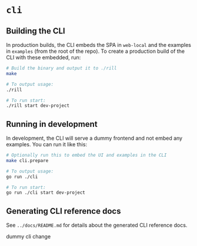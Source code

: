 # `cli`

## Building the CLI

In production builds, the CLI embeds the SPA in `web-local` and the examples in `examples` (from the root of the repo). To create a production build of the CLI with these embedded, run:
```bash
# Build the binary and output it to ./rill
make

# To output usage:
./rill

# To run start:
./rill start dev-project
```

## Running in development

In development, the CLI will serve a dummy frontend and not embed any examples. You can run it like this:
```bash
# Optionally run this to embed the UI and examples in the CLI
make cli.prepare

# To output usage:
go run ./cli

# To run start:
go run ./cli start dev-project
```

## Generating CLI reference docs

See `../docs/README.md` for details about the generated CLI reference docs.

dummy cli change
